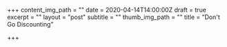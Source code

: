 +++
content_img_path = ""
date = 2020-04-14T14:00:00Z
draft = true
excerpt = ""
layout = "post"
subtitle = ""
thumb_img_path = ""
title = "Don't Go Discounting"

+++
